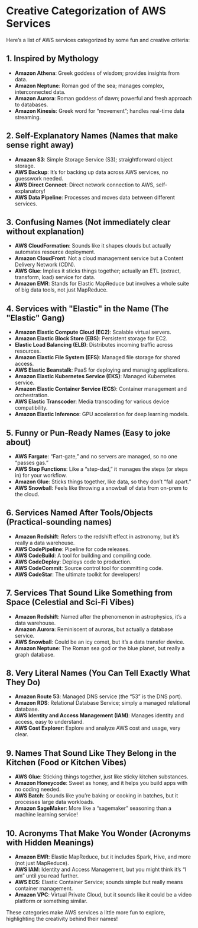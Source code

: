 # Creative Categorization of AWS Services

Here’s a list of AWS services categorized by some fun and creative criteria:

## 1. Inspired by Mythology
- **Amazon Athena**: Greek goddess of wisdom; provides insights from data.
- **Amazon Neptune**: Roman god of the sea; manages complex, interconnected data.
- **Amazon Aurora**: Roman goddess of dawn; powerful and fresh approach to databases.
- **Amazon Kinesis**: Greek word for “movement”; handles real-time data streaming.

## 2. Self-Explanatory Names (Names that make sense right away)
- **Amazon S3**: Simple Storage Service (S3); straightforward object storage.
- **AWS Backup**: It’s for backing up data across AWS services, no guesswork needed.
- **AWS Direct Connect**: Direct network connection to AWS, self-explanatory!
- **AWS Data Pipeline**: Processes and moves data between different services.

## 3. Confusing Names (Not immediately clear without explanation)
- **AWS CloudFormation**: Sounds like it shapes clouds but actually automates resource deployment.
- **Amazon CloudFront**: Not a cloud management service but a Content Delivery Network (CDN).
- **AWS Glue**: Implies it sticks things together; actually an ETL (extract, transform, load) service for data.
- **Amazon EMR**: Stands for Elastic MapReduce but involves a whole suite of big data tools, not just MapReduce.

## 4. Services with "Elastic" in the Name (The "Elastic" Gang)
- **Amazon Elastic Compute Cloud (EC2)**: Scalable virtual servers.
- **Amazon Elastic Block Store (EBS)**: Persistent storage for EC2.
- **Elastic Load Balancing (ELB)**: Distributes incoming traffic across resources.
- **Amazon Elastic File System (EFS)**: Managed file storage for shared access.
- **AWS Elastic Beanstalk**: PaaS for deploying and managing applications.
- **Amazon Elastic Kubernetes Service (EKS)**: Managed Kubernetes service.
- **Amazon Elastic Container Service (ECS)**: Container management and orchestration.
- **AWS Elastic Transcoder**: Media transcoding for various device compatibility.
- **Amazon Elastic Inference**: GPU acceleration for deep learning models.

## 5. Funny or Pun-Ready Names (Easy to joke about)
- **AWS Fargate**: “Fart-gate,” and no servers are managed, so no one “passes gas.”
- **AWS Step Functions**: Like a “step-dad,” it manages the steps (or steps in) for your workflow.
- **Amazon Glue**: Sticks things together, like data, so they don’t “fall apart.”
- **AWS Snowball**: Feels like throwing a snowball of data from on-prem to the cloud.

## 6. Services Named After Tools/Objects (Practical-sounding names)
- **Amazon Redshift**: Refers to the redshift effect in astronomy, but it’s really a data warehouse.
- **AWS CodePipeline**: Pipeline for code releases.
- **AWS CodeBuild**: A tool for building and compiling code.
- **AWS CodeDeploy**: Deploys code to production.
- **AWS CodeCommit**: Source control tool for committing code.
- **AWS CodeStar**: The ultimate toolkit for developers!

## 7. Services That Sound Like Something from Space (Celestial and Sci-Fi Vibes)
- **Amazon Redshift**: Named after the phenomenon in astrophysics, it’s a data warehouse.
- **Amazon Aurora**: Reminiscent of auroras, but actually a database service.
- **AWS Snowball**: Could be an icy comet, but it’s a data transfer device.
- **Amazon Neptune**: The Roman sea god or the blue planet, but really a graph database.

## 8. Very Literal Names (You Can Tell Exactly What They Do)
- **Amazon Route 53**: Managed DNS service (the “53” is the DNS port).
- **Amazon RDS**: Relational Database Service; simply a managed relational database.
- **AWS Identity and Access Management (IAM)**: Manages identity and access, easy to understand.
- **AWS Cost Explorer**: Explore and analyze AWS cost and usage, very clear.

## 9. Names That Sound Like They Belong in the Kitchen (Food or Kitchen Vibes)
- **AWS Glue**: Sticking things together, just like sticky kitchen substances.
- **Amazon Honeycode**: Sweet as honey, and it helps you build apps with no coding needed.
- **AWS Batch**: Sounds like you’re baking or cooking in batches, but it processes large data workloads.
- **Amazon SageMaker**: More like a “sagemaker” seasoning than a machine learning service!

## 10. Acronyms That Make You Wonder (Acronyms with Hidden Meanings)
- **Amazon EMR**: Elastic MapReduce, but it includes Spark, Hive, and more (not just MapReduce).
- **AWS IAM**: Identity and Access Management, but you might think it’s “I am” until you read further.
- **AWS ECS**: Elastic Container Service; sounds simple but really means container management.
- **Amazon VPC**: Virtual Private Cloud, but it sounds like it could be a video platform or something similar.

These categories make AWS services a little more fun to explore, highlighting the creativity behind their names!
